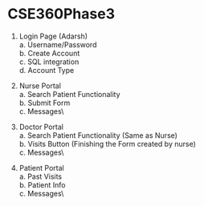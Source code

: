 # CSE360Phase3

1. Login Page (Adarsh)\
   a. Username/Password\
   b. Create Account\
   c. SQL integration\
   d. Account Type
   
2. Nurse Portal\
   a. Search Patient Functionality\
   b. Submit Form\
   c. Messages\
   
3. Doctor Portal\
   a. Search Patient Functionality (Same as Nurse)\
   b. Visits Button (Finishing the Form created by nurse)\
   c. Messages\
    
4. Patient Portal\
   a. Past Visits\
   b. Patient Info\
   c. Messages\


